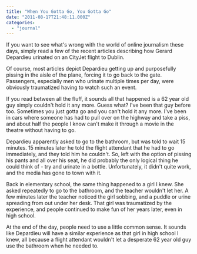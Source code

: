 ```yaml
---
title: "When You Gotta Go, You Gotta Go"
date: "2011-08-17T21:48:11.000Z"
categories: 
  - "journal"
---
```


If you want to see what's wrong with the world of online journalism these days, simply read a few of the recent articles describing how Gerard Depardieu urinated on an CityJet flight to Dublin.

Of course, most articles depict Depardieu getting up and purposefully pissing in the aisle of the plane, forcing it to go back to the gate. Passengers, especially men who urinate multiple times per day, were obviously traumatized having to watch such an event.

If you read between all the fluff, it sounds all that happened is a 62 year old guy simply couldn't hold it any more. Guess what? I've been that guy before too. Sometimes you just gotta go and you can't hold it any more. I've been in cars where someone has had to pull over on the highway and take a piss, and about half the people I know can't make it through a movie in the theatre without having to go.

Depardieu apparently asked to go to the bathroom, but was told to wait 15 minutes. 15 minutes later he told the flight attendant that he had to go immediately, and they told him he couldn't. So, left with the option of pissing his pants and all over his seat, he did probably the only logical thing he could think of - try and urinate in a bottle. Unfortunately, it didn't quite work, and the media has gone to town with it.

Back in elementary school, the same thing happened to a girl I knew. She asked repeatedly to go to the bathroom, and the teacher wouldn't let her. A few minutes later the teacher noticed the girl sobbing, and a puddle or urine spreading from out under her desk. That girl was traumatized by the experience, and people continued to make fun of her years later, even in high school.

At the end of the day, people need to use a little common sense. It sounds like Depardieu will have a similar experience as that girl in high school I knew, all because a flight attendant wouldn't let a desperate 62 year old guy use the bathroom when he needed to.
